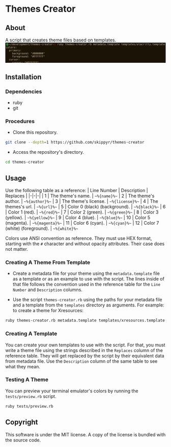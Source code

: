 # Themes Creator

## About

A script that creates theme files based on templates.
![](preview.png)

## Installation

### Dependencies

-   ruby
-   git

### Procedures

-   Clone this repository.

```bash
git clone --depth=1 https://github.com/skippyr/themes-creator
```

-   Access the repository's directory.

```bash
cd themes-creator
```

## Usage

Use the following table as a reference:
| Line Number | Description | Replaces |
|-|-|-|
| 1 | The theme's name. | `~%{name}%~`
| 2 | The theme's author. | `~%{author}%~`
| 3 | The theme's license. | `~%{license}%~`
| 4 | The themes's url. | `~%{url}%~`
| 5 | Color 0 (black) (background). | `~%{black}%~`
| 6 | Color 1 (red). | `~%{red}%~`
| 7 | Color 2 (green). | `~%{green}%~`
| 8 | Color 3 (yellow). | `~%{yellow}%~`
| 9 | Color 4 (blue). | `~%{blue}%~`
| 10 | Color 5 (magenta). | `~%{magenta}%~`
| 11 | Color 6 (cyan). | `~%{cyan}%~`
| 12 | Color 7 (white) (foreground). | `~%{white}%~`

Colors use ANSI convention as reference. They must use HEX format, starting with the `#` character and without opacity attributes. Their case does not matter.

### Creating A Theme From Template

-   Create a metadata file for your theme using the `metadata.template` file as
    a template or as an example to use with the script. The lines inside of that
    file follows the convention used in the reference table for the `Line Number`
    and `Description` columns.

-   Use the script `themes-creator.rb` using the paths for your metadata file and a template from the `templates` directory as arguments. For example: to create a theme for Xresources:

```bash
ruby themes-creator.rb metadata.template templates/xresources.template
```

### Creating A Template

You can create your own templates to use with the script. For that, you must
write a theme file using the strings described in the `Replaces` column of the
reference table. They will get replaced by the script by their equivalent data
from metadata file. Use the `Description` column of the same table to see what
they mean.

### Testing A Theme

You can preview your terminal emulator's colors by running the
`tests/preview.rb` script.

```bash
ruby tests/preview.rb
```

## Copyright

This software is under the MIT license. A copy of the license is bundled with
the source code.
